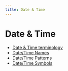 ```yaml
---
title: Date & Time
---
```


# Date & Time

- [Date & Time terminology](/translation/date-time/date-times-terminology)
- [Date/Time Names](/translation/date-time/date-time-names)
- [Date/Time Patterns](/translation/date-time/date-time-patterns)
- [Date/Time Symbols](/translation/date-time/date-time-symbols)

